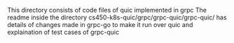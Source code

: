 This directory consists of code files of quic implemented in grpc
The readme inside the directory cs450-k8s-quic/grpc/grpc-quic/grpc-quic/ has details of changes made in grpc-go to make it run over quic and explaination of test cases of grpc-quic 
